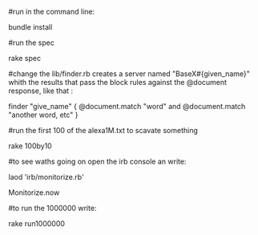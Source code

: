 #run in the command line:

bundle install

#run the spec

rake spec     

#change the lib/finder.rb 
creates a server named "BaseX#{given_name}" whith the results that pass 
the block rules against the @document response, like that :

finder "give_name" { @document.match "word" and @document.match "another word, etc" } 


#run the first 100 of the alexa1M.txt to scavate something

rake 100by10 

#to see waths going on open the irb console an write:

laod 'irb/monitorize.rb'

Monitorize.now


#to run the 1000000 write:

rake run1000000
